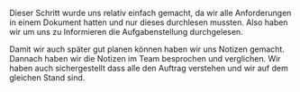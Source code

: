 Dieser Schritt wurde uns relativ einfach gemacht, da wir alle Anforderungen in einem Dokument hatten und nur dieses durchlesen mussten. Also haben wir um uns zu Informieren die Aufgabenstellung durchgelesen.

Damit wir auch später gut planen können haben wir uns Notizen gemacht. Dannach haben wir die Notizen im Team besprochen und verglichen. Wir haben auch sichergestellt dass alle den Auftrag verstehen und wir auf dem gleichen Stand sind.